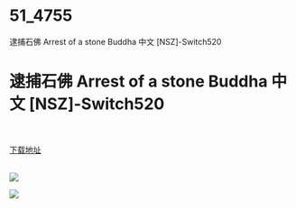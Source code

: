 # 51_4755
逮捕石佛 Arrest of a stone Buddha 中文 [NSZ]-Switch520
# 逮捕石佛 Arrest of a stone Buddha 中文 [NSZ]-Switch520
 <br/></br>
[下载地址](https://www.switch520.cc/article/4755 "下载地址")
<br/></br>

<p><span><strong><img src="https://s1.ax1x.com/2020/05/25/tpufu4.png"></strong></span></p>
<p><span><strong><img src="https://s1.ax1x.com/2020/05/25/tpuhDJ.jpg"></strong></span></p>
